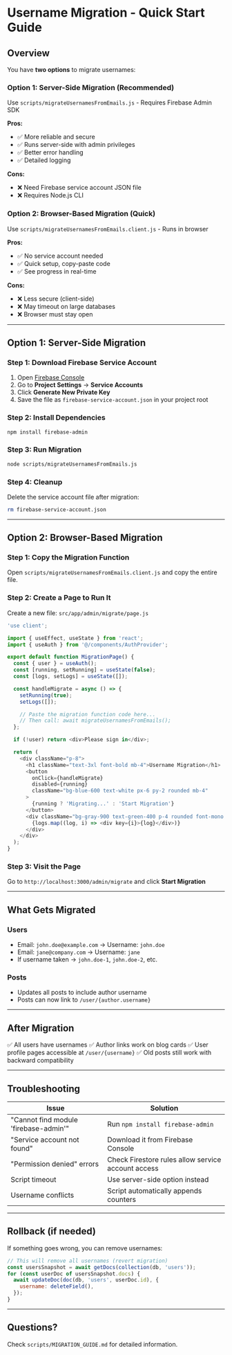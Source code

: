 # Username Migration - Quick Start Guide

## Overview

You have **two options** to migrate usernames:

### Option 1: Server-Side Migration (Recommended)
Use `scripts/migrateUsernamesFromEmails.js` - Requires Firebase Admin SDK

**Pros:**
- ✅ More reliable and secure
- ✅ Runs server-side with admin privileges
- ✅ Better error handling
- ✅ Detailed logging

**Cons:**
- ❌ Need Firebase service account JSON file
- ❌ Requires Node.js CLI

### Option 2: Browser-Based Migration (Quick)
Use `scripts/migrateUsernamesFromEmails.client.js` - Runs in browser

**Pros:**
- ✅ No service account needed
- ✅ Quick setup, copy-paste code
- ✅ See progress in real-time

**Cons:**
- ❌ Less secure (client-side)
- ❌ May timeout on large databases
- ❌ Browser must stay open

---

## Option 1: Server-Side Migration

### Step 1: Download Firebase Service Account

1. Open [Firebase Console](https://console.firebase.google.com/)
2. Go to **Project Settings** → **Service Accounts**
3. Click **Generate New Private Key**
4. Save the file as `firebase-service-account.json` in your project root

### Step 2: Install Dependencies

```bash
npm install firebase-admin
```

### Step 3: Run Migration

```bash
node scripts/migrateUsernamesFromEmails.js
```

### Step 4: Cleanup

Delete the service account file after migration:
```bash
rm firebase-service-account.json
```

---

## Option 2: Browser-Based Migration

### Step 1: Copy the Migration Function

Open `scripts/migrateUsernamesFromEmails.client.js` and copy the entire file.

### Step 2: Create a Page to Run It

Create a new file: `src/app/admin/migrate/page.js`

```javascript
'use client';

import { useEffect, useState } from 'react';
import { useAuth } from '@/components/AuthProvider';

export default function MigrationPage() {
  const { user } = useAuth();
  const [running, setRunning] = useState(false);
  const [logs, setLogs] = useState([]);

  const handleMigrate = async () => {
    setRunning(true);
    setLogs([]);

    // Paste the migration function code here...
    // Then call: await migrateUsernamesFromEmails();
  };

  if (!user) return <div>Please sign in</div>;

  return (
    <div className="p-8">
      <h1 className="text-3xl font-bold mb-4">Username Migration</h1>
      <button
        onClick={handleMigrate}
        disabled={running}
        className="bg-blue-600 text-white px-6 py-2 rounded mb-4"
      >
        {running ? 'Migrating...' : 'Start Migration'}
      </button>
      <div className="bg-gray-900 text-green-400 p-4 rounded font-mono text-sm">
        {logs.map((log, i) => <div key={i}>{log}</div>)}
      </div>
    </div>
  );
}
```

### Step 3: Visit the Page

Go to `http://localhost:3000/admin/migrate` and click **Start Migration**

---

## What Gets Migrated

### Users
- Email: `john.doe@example.com` → Username: `john.doe`
- Email: `jane@company.com` → Username: `jane`
- If username taken → `john.doe-1`, `john.doe-2`, etc.

### Posts
- Updates all posts to include author username
- Posts can now link to `/user/{author.username}`

---

## After Migration

✅ All users have usernames
✅ Author links work on blog cards
✅ User profile pages accessible at `/user/{username}`
✅ Old posts still work with backward compatibility

---

## Troubleshooting

| Issue | Solution |
|-------|----------|
| "Cannot find module 'firebase-admin'" | Run `npm install firebase-admin` |
| "Service account not found" | Download it from Firebase Console |
| "Permission denied" errors | Check Firestore rules allow service account access |
| Script timeout | Use server-side option instead |
| Username conflicts | Script automatically appends counters |

---

## Rollback (if needed)

If something goes wrong, you can remove usernames:

```javascript
// This will remove all usernames (revert migration)
const usersSnapshot = await getDocs(collection(db, 'users'));
for (const userDoc of usersSnapshot.docs) {
  await updateDoc(doc(db, 'users', userDoc.id), {
    username: deleteField(),
  });
}
```

---

## Questions?

Check `scripts/MIGRATION_GUIDE.md` for detailed information.
